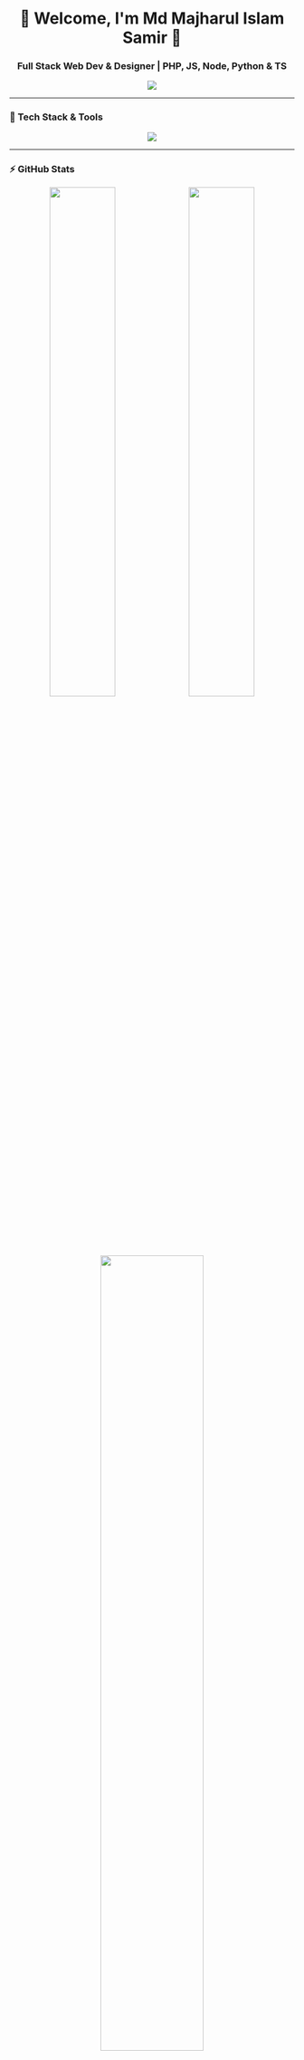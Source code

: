 <h1 align="center">🚀 Welcome, I'm Md Majharul Islam Samir 👋</h1>
<h3 align="center">Full Stack Web Dev & Designer | PHP, JS, Node, Python & TS</h3>

<p align="center">
  <img src="https://readme-typing-svg.herokuapp.com?font=Orbitron&size=25&pause=1000&color=F7B93E&center=true&vCenter=true&width=600&lines=Full+Stack+Developer;Cyberpunk+Tech+Enthusiast;Building+Next-Gen+Web+Apps">
</p>

---

### **💾 Tech Stack & Tools**
<p align="center">
  <img src="https://skillicons.dev/icons?i=php,js,ts,nodejs,python,mysql,react,express,tailwind,linux" />
</p>

---

### **⚡ GitHub Stats**
<p align="center">
  <img width="48%" src="https://github-readme-stats.vercel.app/api?username=Dev-Majharul&show_icons=true&theme=tokyonight" />
  <img width="48%" src="https://github-readme-streak-stats.herokuapp.com/?user=Dev-Majharul&theme=tokyonight" />
</p>

<p align="center">
  <img width="60%" src="https://github-readme-activity-graph.vercel.app/graph?username=Dev-Majharul&theme=react-dark&hide_border=true&bg_color=000000&color=ff0f7b&line=ff8c00&point=ffffff" />
</p>

---

### **🔮 Featured Projects**
🚀 **[Orbizen Folder Storage System](https://github.com/Dev-Majharul/Orbizen)** – A cloud-based storage system.  
🛠️ **[Cyberpunk Auth System](https://github.com/Dev-Majharul/Cyberpunk-Login)** – A futuristic login authentication UI.  
⚡ **[Dark Mode Web UI](https://github.com/Dev-Majharul/DarkMode-UI)** – A fully responsive UI with animated effects.  

---

### **💻 Latest Activity**
<!--START_SECTION:activity-->
1. 🛠️ Pushed a new feature to **[Cyberpunk-Login](https://github.com/Dev-Majharul/Cyberpunk-Login)**
2. 🚀 Deployed **Orbizen Cloud Storage**
3. 🔧 Fixed UI glitches in **DarkMode-UI**
<!--END_SECTION:activity-->

---

### **👾 Cyber Terminal**
```console
$ whoami
> Full Stack Developer | PHP Expert | Cyberpunk Enthusiast

$ skills --list
> PHP, JS, Node.js, TypeScript, Python, MySQL, TailwindCSS, React, Express.js

$ socials --connect
> [LinkedIn](https://linkedin.com/in/your-link) | [Twitter](https://twitter.com/your-handle) | [GitHub](https://github.com/Dev-Majharul)

$ exit
> "Code, Innovate, Repeat."


<p align="center"> <a href="https://github.com/Dev-Majharul"><img src="https://img.shields.io/badge/GitHub-black?style=for-the-badge&logo=github"></a> <a href="https://linkedin.com/in/your-link"><img src="https://img.shields.io/badge/LinkedIn-blue?style=for-the-badge&logo=linkedin"></a> <a href="https://twitter.com/your-handle"><img src="https://img.shields.io/badge/Twitter-black?style=for-the-badge&logo=twitter"></a> </p> ```
